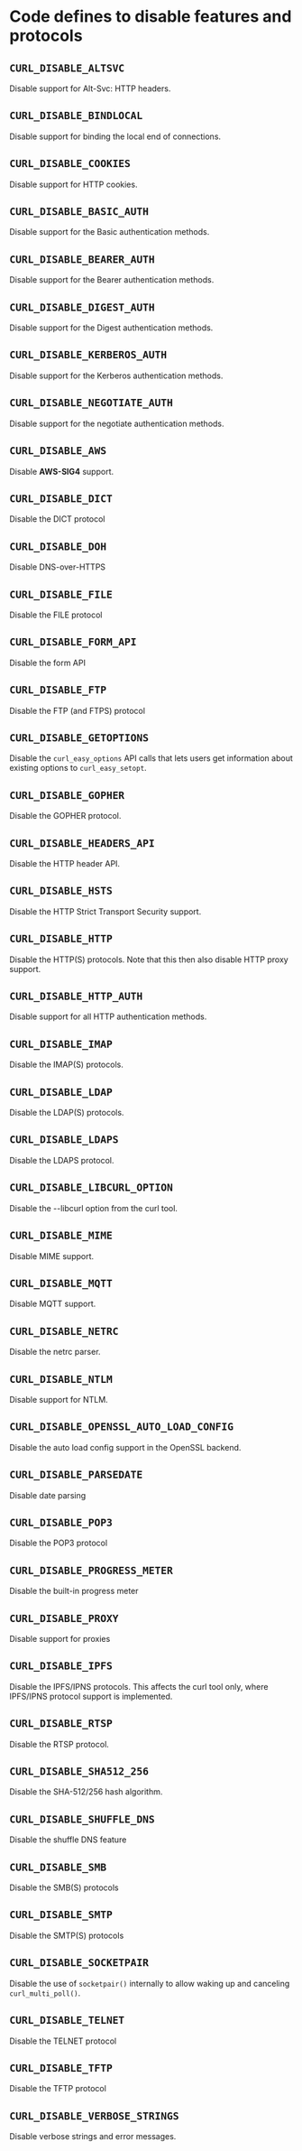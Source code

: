 <!--
Copyright (C) Daniel Stenberg, <daniel@haxx.se>, et al.

SPDX-License-Identifier: curl
-->

# Code defines to disable features and protocols

## `CURL_DISABLE_ALTSVC`

Disable support for Alt-Svc: HTTP headers.

## `CURL_DISABLE_BINDLOCAL`

Disable support for binding the local end of connections.

## `CURL_DISABLE_COOKIES`

Disable support for HTTP cookies.

## `CURL_DISABLE_BASIC_AUTH`

Disable support for the Basic authentication methods.

## `CURL_DISABLE_BEARER_AUTH`

Disable support for the Bearer authentication methods.

## `CURL_DISABLE_DIGEST_AUTH`

Disable support for the Digest authentication methods.

## `CURL_DISABLE_KERBEROS_AUTH`

Disable support for the Kerberos authentication methods.

## `CURL_DISABLE_NEGOTIATE_AUTH`

Disable support for the negotiate authentication methods.

## `CURL_DISABLE_AWS`

Disable **AWS-SIG4** support.

## `CURL_DISABLE_DICT`

Disable the DICT protocol

## `CURL_DISABLE_DOH`

Disable DNS-over-HTTPS

## `CURL_DISABLE_FILE`

Disable the FILE protocol

## `CURL_DISABLE_FORM_API`

Disable the form API

## `CURL_DISABLE_FTP`

Disable the FTP (and FTPS) protocol

## `CURL_DISABLE_GETOPTIONS`

Disable the `curl_easy_options` API calls that lets users get information
about existing options to `curl_easy_setopt`.

## `CURL_DISABLE_GOPHER`

Disable the GOPHER protocol.

## `CURL_DISABLE_HEADERS_API`

Disable the HTTP header API.

## `CURL_DISABLE_HSTS`

Disable the HTTP Strict Transport Security support.

## `CURL_DISABLE_HTTP`

Disable the HTTP(S) protocols. Note that this then also disable HTTP proxy
support.

## `CURL_DISABLE_HTTP_AUTH`

Disable support for all HTTP authentication methods.

## `CURL_DISABLE_IMAP`

Disable the IMAP(S) protocols.

## `CURL_DISABLE_LDAP`

Disable the LDAP(S) protocols.

## `CURL_DISABLE_LDAPS`

Disable the LDAPS protocol.

## `CURL_DISABLE_LIBCURL_OPTION`

Disable the --libcurl option from the curl tool.

## `CURL_DISABLE_MIME`

Disable MIME support.

## `CURL_DISABLE_MQTT`

Disable MQTT support.

## `CURL_DISABLE_NETRC`

Disable the netrc parser.

## `CURL_DISABLE_NTLM`

Disable support for NTLM.

## `CURL_DISABLE_OPENSSL_AUTO_LOAD_CONFIG`

Disable the auto load config support in the OpenSSL backend.

## `CURL_DISABLE_PARSEDATE`

Disable date parsing

## `CURL_DISABLE_POP3`

Disable the POP3 protocol

## `CURL_DISABLE_PROGRESS_METER`

Disable the built-in progress meter

## `CURL_DISABLE_PROXY`

Disable support for proxies

## `CURL_DISABLE_IPFS`

Disable the IPFS/IPNS protocols. This affects the curl tool only, where
IPFS/IPNS protocol support is implemented.

## `CURL_DISABLE_RTSP`

Disable the RTSP protocol.

## `CURL_DISABLE_SHA512_256`

Disable the SHA-512/256 hash algorithm.

## `CURL_DISABLE_SHUFFLE_DNS`

Disable the shuffle DNS feature

## `CURL_DISABLE_SMB`

Disable the SMB(S) protocols

## `CURL_DISABLE_SMTP`

Disable the SMTP(S) protocols

## `CURL_DISABLE_SOCKETPAIR`

Disable the use of `socketpair()` internally to allow waking up and canceling
`curl_multi_poll()`.

## `CURL_DISABLE_TELNET`

Disable the TELNET protocol

## `CURL_DISABLE_TFTP`

Disable the TFTP protocol

## `CURL_DISABLE_VERBOSE_STRINGS`

Disable verbose strings and error messages.
